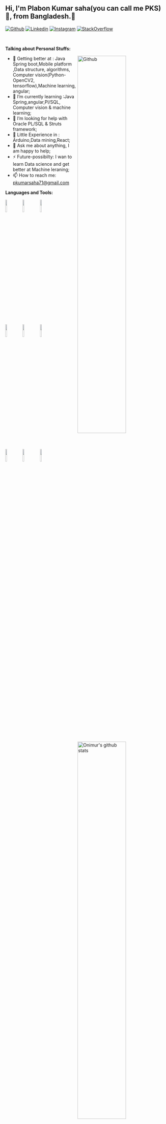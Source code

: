 <!-- Your title -->
## Hi, I'm Plabon Kumar saha(you can call me PKS) 👋,  from Bangladesh.🚀

<!-- Your badges
You can use the website to generate badges: https://shields.io/
-->

[![Github](https://img.shields.io/badge/-Github-000?style=flat&logo=Github&logoColor=white)](https://github.com/PlabonKumarsaha)
[![Linkedin](https://img.shields.io/badge/-LinkedIn-blue?style=flat&logo=Linkedin&logoColor=white)](https://www.linkedin.com/in/plabon-kumar-saha-57726b172/)
[![Instagram](https://img.shields.io/badge/-Instagram-c13584?style=flat&labelColor=c13584&logo=instagram&logoColor=white)](https://www.instagram.com/plabonk.saha/?hl=en)
[![StackOverflow](https://img.shields.io/badge/-c++-black?logo=c%2B%2B&style=social)](https://stackoverflow.com/users/14163532/pks)


&nbsp;
<!-- Talking about you -->
**Talking about Personal Stuffs:**

<!-- Any image aligned to the right. Beware the width -->
<img width="55%" align="right" alt="Github" src="https://raw.githubusercontent.com/onimur/.github/master/.resources/git-header.svg" />

- 🌱 Getting better at : Java Spring boot,Mobile platform ,Data structure, algorithms, Computer vision(Python-OpenCV2, tensorflow),Machine learning, angular;
- 🌱 I’m currently learning :Java Spring,angular,Pl/SQL, Computer vision & machine learning;
- 🤔 I’m looking for help with Oracle PL/SQL & Struts framework;
- 🤔 Little Experience in : Arduino,Data mining,React;
- 💬 Ask me about anything, I am happy to help;
- ⚡️ Future-possibilty: I wan to learn Data science and get better at Machine leraning;
- 📫 How to reach me: pkumarsaha71@gmail.com

**Languages and Tools:** 

<!-- Your github readme stats
You can use this api: https://github.com/anuraghazra/github-readme-stats
-->
<p>
  <a href="https://github.com/onimur/handle-path-oz">
    <img width="55%" align="right" alt="Onimur's github stats" src="https://github-readme-stats.vercel.app/api?username=PlabonKumarsaha&show_icons=true&hide_border=true" />
  </a>
  
  <!-- Your languages and tools. Be careful with the alignment. 
  You can use this sites to get logos: https://www.vectorlogo.zone or https://simpleicons.org/
  -->
  <code><img width="10%" src="https://www.vectorlogo.zone/logos/springio/springio-ar21.svg"></code>
  <code><img width="10%" src="https://www.vectorlogo.zone/logos/android/android-ar21.svg"></code>
  <code><img width="10%" src="https://www.vectorlogo.zone/logos/angular/angular-ar21.svg"></code> 
  <br>
  <code><img width="10%" src="https://www.vectorlogo.zone/logos/git-scm/git-scm-ar21.svg"></code>
  <code><img width="10%" src="https://www.vectorlogo.zone/logos/opencv/opencv-ar21.svg"></code>
  <code><img width="10%" src="https://www.vectorlogo.zone/logos/java/java-ar21.svg"></code>
  <br/>
  <code><img width="10%" src="https://www.vectorlogo.zone/logos/mysql/mysql-ar21.svg"></code>
  <code><img width="10%" src="https://www.vectorlogo.zone/logos/firebase/firebase-ar21.svg"></code>
  <code><img width="10%" src="https://www.vectorlogo.zone/logos/sqlite/sqlite-ar21.svg"></code>
  
</p>


